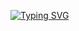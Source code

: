 [![Typing SVG](https://readme-typing-svg.demolab.com?font=Fira+Code&weight=600&duration=1000&pause=1000&color=BF74F7&vCenter=true&multiline=true&repeat=false&width=435&height=160&lines=Videogames+%F0%9F%91%BE;Game+Engines+%E2%9A%99%EF%B8%8F;Tooling+%F0%9F%93%A6;Web+Apps+%F0%9F%93%B2;Graphics+%E2%98%84%EF%B8%8F)](https://git.io/typing-svg)
